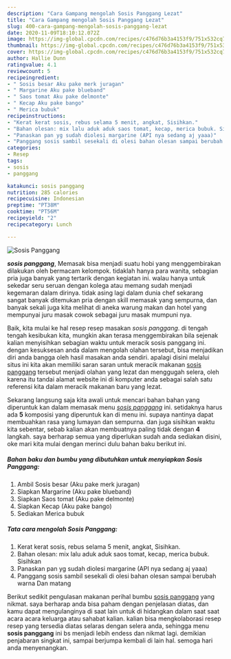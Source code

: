 ```yaml
---
description: "Cara Gampang mengolah Sosis Panggang Lezat"
title: "Cara Gampang mengolah Sosis Panggang Lezat"
slug: 400-cara-gampang-mengolah-sosis-panggang-lezat
date: 2020-11-09T18:10:12.072Z
image: https://img-global.cpcdn.com/recipes/c476d76b3a4153f9/751x532cq70/sosis-panggang-foto-resep-utama.jpg
thumbnail: https://img-global.cpcdn.com/recipes/c476d76b3a4153f9/751x532cq70/sosis-panggang-foto-resep-utama.jpg
cover: https://img-global.cpcdn.com/recipes/c476d76b3a4153f9/751x532cq70/sosis-panggang-foto-resep-utama.jpg
author: Hallie Dunn
ratingvalue: 4.1
reviewcount: 5
recipeingredient:
- " Sosis besar Aku pake merk juragan"
- " Margarine Aku pake blueband"
- " Saos tomat Aku pake delmonte"
- " Kecap Aku pake bango"
- " Merica bubuk"
recipeinstructions:
- "Kerat kerat sosis, rebus selama 5 menit, angkat, Sisihkan."
- "Bahan olesan: mix lalu aduk aduk saos tomat, kecap, merica bubuk. Sisihkan"
- "Panaskan pan yg sudah diolesi margarine (API nya sedang aj yaaa)"
- "Panggang sosis sambil sesekali di olesi bahan olesan sampai berubah warna Dan matang"
categories:
- Resep
tags:
- sosis
- panggang

katakunci: sosis panggang 
nutrition: 285 calories
recipecuisine: Indonesian
preptime: "PT38M"
cooktime: "PT56M"
recipeyield: "2"
recipecategory: Lunch

---
```



![Sosis Panggang](https://img-global.cpcdn.com/recipes/c476d76b3a4153f9/751x532cq70/sosis-panggang-foto-resep-utama.jpg)

<b><i>sosis panggang</i></b>, Memasak bisa menjadi suatu hobi yang menggembirakan dilakukan oleh bermacam kelompok. tidaklah hanya para wanita, sebagian pria juga banyak yang tertarik dengan kegiatan ini. walau hanya untuk sekedar seru seruan dengan kolega atau memang sudah menjadi kegemaran dalam dirinya. tidak asing lagi dalam dunia chef sekarang sangat banyak ditemukan pria dengan skill memasak yang sempurna, dan banyak sekali juga kita melihat di aneka warung makan dan hotel yang mempunyai juru masak cowok sebagai juru masak mumpuni nya.

Baik, kita mulai ke hal resep resep masakan <i>sosis panggang</i>. di tengah tengah kesibukan kita, mungkin akan terasa menggembirakan bila sejenak kalian menyisihkan sebagian waktu untuk meracik sosis panggang ini. dengan kesuksesan anda dalam mengolah olahan tersebut, bisa menjadikan diri anda bangga oleh hasil masakan anda sendiri. apalagi disini melalui situs ini kita akan memiliki saran saran untuk meracik makanan <u>sosis panggang</u> tersebut menjadi olahan yang lezat dan menggugah selera, oleh karena itu tandai alamat website ini di komputer anda sebagai salah satu referensi kita dalam meracik makanan baru yang lezat.




Sekarang langsung saja kita awali untuk mencari bahan bahan yang diperuntuk kan dalam memasak menu <u><i>sosis panggang</i></u> ini. setidaknya harus ada <b>5</b> komposisi yang diperuntuk kan di menu ini. supaya nantinya dapat membuahkan rasa yang lumayan dan sempurna. dan juga sisihkan waktu kita sebentar, sebab kalian akan membuatnya paling tidak dengan <b>4</b> langkah. saya berharap semua yang diperlukan sudah anda sediakan disini, oke mari kita mulai dengan merinci dulu bahan baku berikut ini.

<!--inarticleads1-->

##### Bahan baku dan bumbu yang dibutuhkan untuk menyiapkan Sosis Panggang:

1. Ambil  Sosis besar (Aku pake merk juragan)
1. Siapkan  Margarine (Aku pake blueband)
1. Siapkan  Saos tomat (Aku pake delmonte)
1. Siapkan  Kecap (Aku pake bango)
1. Sediakan  Merica bubuk




<!--inarticleads2-->

##### Tata cara mengolah Sosis Panggang:

1. Kerat kerat sosis, rebus selama 5 menit, angkat, Sisihkan.
1. Bahan olesan: mix lalu aduk aduk saos tomat, kecap, merica bubuk. Sisihkan
1. Panaskan pan yg sudah diolesi margarine (API nya sedang aj yaaa)
1. Panggang sosis sambil sesekali di olesi bahan olesan sampai berubah warna Dan matang




Berikut sedikit pengulasan makanan perihal bumbu <u>sosis panggang</u> yang nikmat. saya berharap anda bisa paham dengan penjelasan diatas, dan kamu dapat mengulanginya di saat lain untuk di hidangkan dalam saat saat acara acara keluarga atau sahabat kalian. kalian bisa mengkolaborasi resep resep yang tersedia diatas selaras dengan selera anda, sehingga menu <b>sosis panggang</b> ini bs menjadi lebih endess dan nikmat lagi. demikian penjabaran singkat ini, sampai berjumpa kembali di lain hal. semoga hari anda menyenangkan.
